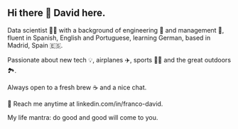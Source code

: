 ## Hi there 👋 David here.

Data scientist 👨‍💻 with a background of engineering 🛜 and management 💼, fluent in Spanish, English and Portuguese, learning German, based in Madrid, Spain 🇪🇸.

Passionate about new tech 💡, airplanes ✈️, sports 🏋️‍♂️ and the great outdoors 🏞️.

Always open to a fresh brew ☕ and a nice chat.

💬 Reach me anytime at linkedin.com/in/franco-david.

My life mantra: do good and good will come to you.

<!--
**davfranco1/davfranco1** is a ✨ _special_ ✨ repository because its `README.md` (this file) appears on your GitHub profile.

Here are some ideas to get you started:

- 🔭 I’m currently working on ...
- 🌱 I’m currently learning ...
- 👯 I’m looking to collaborate on ...
- 🤔 I’m looking for help with ...
- 💬 Ask me about ...
- 📫 How to reach me: ...
- 😄 Pronouns: ...
- ⚡ Fun fact: ...
-->

